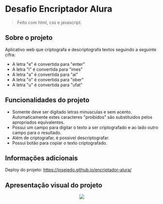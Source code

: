 # Desafio Encriptador Alura
> Feito com html, css e javascript.

## Sobre o projeto
Aplicativo web que criptografa e descriptografa textos seguindo a seguinte cifra:
- A letra "e" é convertida para "enter"
- A letra "i" é convertida para "imes"
- A letra "a" é convertida para "ai"
- A letra "o" é convertida para "ober"
- A letra "u" é convertida para "ufat"

## Funcionalidades do projeto
- Somente deve ser digitado letras minusculas e sem acento. Automaticamente estes caracteres "proibidos" são substituidos pelos apropriados equivalentes.
- Possui um campo para digitar o texto a ser criptografado e ao lado outro campo para o resultado.
- Além de criptografar, é possivel descriptografar.
- Possui botão para copiar o texto criptografado.

## Informações adicionais
Deploy do projeto: https://joseiedo.github.io/encriptador-alura/


## Apresentação visual do projeto
<div align="center">
  <a href="https://github.com/joseiedo">
    <img src="https://user-images.githubusercontent.com/98621042/165994384-485315a0-e97b-435e-81bd-b8d5fb920b49.jpg"/>
  </a>
</div>
